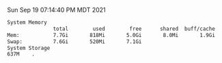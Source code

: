 Sun Sep 19 07:14:40 PM MDT 2021
```bash
System Memory
               total        used        free      shared  buff/cache   available
Mem:           7.7Gi       818Mi       5.0Gi       8.0Mi       1.9Gi       6.4Gi
Swap:          7.6Gi       520Mi       7.1Gi
System Storage
637M	.
```
```bash
